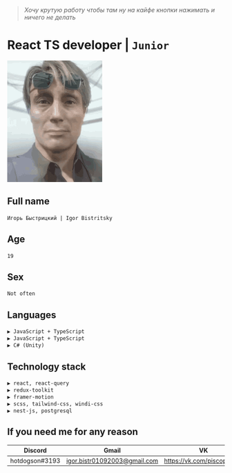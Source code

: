 > *Хочу крутую работу чтобы там ну на кайфе кнопки нажимать и ничего не делать*

# React TS developer | `Junior`
![mads](/clifford-unger-mads-mikkelsen.gif)
## Full name
```
Игорь Быстрицкий | Igor Bistritsky 
```
## Age
```
19
```
## Sex
```
Not often
```
## Languages
```
▶ JavaScript + TypeScript
▶ JavaScript + TypeScript
▶ C# (Unity)
```
## Technology stack
```
▶ react, react-query
▶ redux-toolkit
▶ framer-motion
▶ scss, tailwind-css, windi-css
▶ nest-js, postgresql
```

## If you need me for any reason
| Discord | Gmail | VK |
| - | - | - |
| hotdogson#3193 | igor.bistr01092003@gmail.com | https://vk.com/piscopancer |
